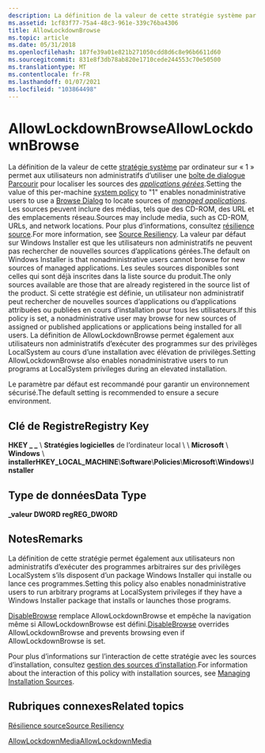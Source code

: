 ```yaml
---
description: La définition de la valeur de cette stratégie système par ordinateur sur &\# 0034 ; 1&\# 0034 ; permet aux utilisateurs non administratifs d’utiliser une boîte de dialogue Parcourir pour localiser les sources des applications gérées.
ms.assetid: 1cf83f77-75a4-48c3-961e-339c76ba4306
title: AllowLockdownBrowse
ms.topic: article
ms.date: 05/31/2018
ms.openlocfilehash: 187fe39a01e821b271050cdd8d6c8e96b6611d60
ms.sourcegitcommit: 831e8f3db78ab820e1710cede244553c70e50500
ms.translationtype: MT
ms.contentlocale: fr-FR
ms.lasthandoff: 01/07/2021
ms.locfileid: "103864498"
---
```

# <a name="allowlockdownbrowse"></a><span data-ttu-id="54ea1-103">AllowLockdownBrowse</span><span class="sxs-lookup"><span data-stu-id="54ea1-103">AllowLockdownBrowse</span></span>

<span data-ttu-id="54ea1-104">La définition de la valeur de cette [stratégie système](system-policy.md) par ordinateur sur « 1 » permet aux utilisateurs non administratifs d’utiliser une [boîte de dialogue Parcourir](browse-dialog.md) pour localiser les sources des [*applications gérées*](m-gly.md).</span><span class="sxs-lookup"><span data-stu-id="54ea1-104">Setting the value of this per-machine [system policy](system-policy.md) to "1" enables nonadministrative users to use a [Browse Dialog](browse-dialog.md) to locate sources of [*managed applications*](m-gly.md).</span></span> <span data-ttu-id="54ea1-105">Les sources peuvent inclure des médias, tels que des CD-ROM, des URL et des emplacements réseau.</span><span class="sxs-lookup"><span data-stu-id="54ea1-105">Sources may include media, such as CD-ROM, URLs, and network locations.</span></span> <span data-ttu-id="54ea1-106">Pour plus d’informations, consultez [résilience source](source-resiliency.md).</span><span class="sxs-lookup"><span data-stu-id="54ea1-106">For more information, see [Source Resiliency](source-resiliency.md).</span></span> <span data-ttu-id="54ea1-107">La valeur par défaut sur Windows Installer est que les utilisateurs non administratifs ne peuvent pas rechercher de nouvelles sources d’applications gérées.</span><span class="sxs-lookup"><span data-stu-id="54ea1-107">The default on Windows Installer is that nonadministrative users cannot browse for new sources of managed applications.</span></span> <span data-ttu-id="54ea1-108">Les seules sources disponibles sont celles qui sont déjà inscrites dans la liste source du produit.</span><span class="sxs-lookup"><span data-stu-id="54ea1-108">The only sources available are those that are already registered in the source list of the product.</span></span> <span data-ttu-id="54ea1-109">Si cette stratégie est définie, un utilisateur non administratif peut rechercher de nouvelles sources d’applications ou d’applications attribuées ou publiées en cours d’installation pour tous les utilisateurs.</span><span class="sxs-lookup"><span data-stu-id="54ea1-109">If this policy is set, a nonadministrative user may browse for new sources of assigned or published applications or applications being installed for all users.</span></span> <span data-ttu-id="54ea1-110">La définition de AllowLockdownBrowse permet également aux utilisateurs non administratifs d’exécuter des programmes sur des privilèges LocalSystem au cours d’une installation avec élévation de privilèges.</span><span class="sxs-lookup"><span data-stu-id="54ea1-110">Setting AllowLockdownBrowse also enables nonadministrative users to run programs at LocalSystem privileges during an elevated installation.</span></span>

<span data-ttu-id="54ea1-111">Le paramètre par défaut est recommandé pour garantir un environnement sécurisé.</span><span class="sxs-lookup"><span data-stu-id="54ea1-111">The default setting is recommended to ensure a secure environment.</span></span>

## <a name="registry-key"></a><span data-ttu-id="54ea1-112">Clé de Registre</span><span class="sxs-lookup"><span data-stu-id="54ea1-112">Registry Key</span></span>

<span data-ttu-id="54ea1-113">**HKEY \_ \_** \\ **Stratégies logicielles** de l’ordinateur local \\  \\ **Microsoft** \\ **Windows** \\ **installer**</span><span class="sxs-lookup"><span data-stu-id="54ea1-113">**HKEY\_LOCAL\_MACHINE**\\**Software**\\**Policies**\\**Microsoft**\\**Windows**\\**Installer**</span></span>

## <a name="data-type"></a><span data-ttu-id="54ea1-114">Type de données</span><span class="sxs-lookup"><span data-stu-id="54ea1-114">Data Type</span></span>

<span data-ttu-id="54ea1-115">**\_valeur DWORD reg**</span><span class="sxs-lookup"><span data-stu-id="54ea1-115">**REG\_DWORD**</span></span>

## <a name="remarks"></a><span data-ttu-id="54ea1-116">Notes</span><span class="sxs-lookup"><span data-stu-id="54ea1-116">Remarks</span></span>

<span data-ttu-id="54ea1-117">La définition de cette stratégie permet également aux utilisateurs non administratifs d’exécuter des programmes arbitraires sur des privilèges LocalSystem s’ils disposent d’un package Windows Installer qui installe ou lance ces programmes.</span><span class="sxs-lookup"><span data-stu-id="54ea1-117">Setting this policy also enables nonadministrative users to run arbitrary programs at LocalSystem privileges if they have a Windows Installer package that installs or launches those programs.</span></span>

<span data-ttu-id="54ea1-118">[DisableBrowse](disablebrowse.md) remplace AllowLockdownBrowse et empêche la navigation même si AllowLockdownBrowse est défini.</span><span class="sxs-lookup"><span data-stu-id="54ea1-118">[DisableBrowse](disablebrowse.md) overrides AllowLockdownBrowse and prevents browsing even if AllowLockdownBrowse is set.</span></span>

<span data-ttu-id="54ea1-119">Pour plus d’informations sur l’interaction de cette stratégie avec les sources d’installation, consultez [gestion des sources d’installation](managing-installation-sources.md).</span><span class="sxs-lookup"><span data-stu-id="54ea1-119">For information about the interaction of this policy with installation sources, see [Managing Installation Sources](managing-installation-sources.md).</span></span>

## <a name="related-topics"></a><span data-ttu-id="54ea1-120">Rubriques connexes</span><span class="sxs-lookup"><span data-stu-id="54ea1-120">Related topics</span></span>

<dl> <dt>

[<span data-ttu-id="54ea1-121">Résilience source</span><span class="sxs-lookup"><span data-stu-id="54ea1-121">Source Resiliency</span></span>](source-resiliency.md)
</dt> <dt>

[<span data-ttu-id="54ea1-122">AllowLockdownMedia</span><span class="sxs-lookup"><span data-stu-id="54ea1-122">AllowLockdownMedia</span></span>](allowlockdownmedia.md)
</dt> </dl>

 

 



